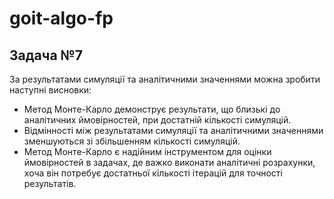 # goit-algo-fp

## Задача №7

За результатами симуляції та аналітичними значеннями можна зробити наступні висновки:

- Метод Монте-Карло демонструє результати, що близькі до аналітичних ймовірностей, при достатній кількості симуляцій.
- Відмінності між результатами симуляції та аналітичними значеннями зменшуються зі збільшенням кількості симуляцій.
- Метод Монте-Карло є надійним інструментом для оцінки ймовірностей в задачах, де важко виконати аналітичні розрахунки, хоча він потребує достатньої кількості ітерацій для точності результатів.